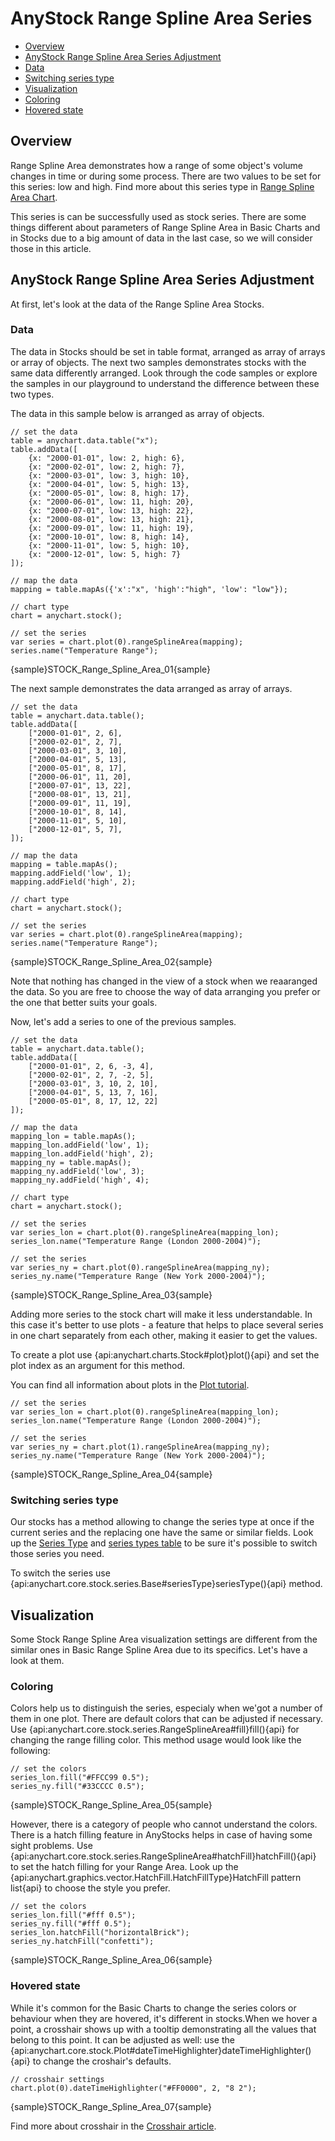 # AnyStock Range Spline Area Series

* [Overview](#overview)
* [AnyStock Range Spline Area Series Adjustment](#anystock_range_spline_area_series_adjustment)
 * [Data](#data)
 * [Switching series type](#switching_series_type)
* [Visualization](#visualization)
 * [Coloring](#coloring)
 * [Hovered state](#hovered_state)

## Overview

Range Spline Area demonstrates how a range of some object's volume changes in time or during some process. There are two values to be set for this series: low and high. Find more about this series type in [Range Spline Area Chart](../../Basic_Chart_Types/Range_Area-SplineArea_Charts).

This series is can be successfully used as stock series. There are some things different about parameters of Range Spline Area in Basic Charts and in Stocks due to a big amount of data in the last case, so we will consider those in this article.

## AnyStock Range Spline Area Series Adjustment

At first, let's look at the data of the Range Spline Area Stocks.

### Data

The data in Stocks should be set in table format, arranged as array of arrays or array of objects. The next two samples demonstrates stocks with the same data differently arranged. Look through the code samples or explore the samples in our playground to understand the difference between these two types.

The data in this sample below is arranged as array of objects.

```
// set the data
table = anychart.data.table("x");
table.addData([
    {x: "2000-01-01", low: 2, high: 6},
    {x: "2000-02-01", low: 2, high: 7},
    {x: "2000-03-01", low: 3, high: 10},
    {x: "2000-04-01", low: 5, high: 13},
    {x: "2000-05-01", low: 8, high: 17},
    {x: "2000-06-01", low: 11, high: 20},
    {x: "2000-07-01", low: 13, high: 22},
    {x: "2000-08-01", low: 13, high: 21},
    {x: "2000-09-01", low: 11, high: 19},
    {x: "2000-10-01", low: 8, high: 14},
    {x: "2000-11-01", low: 5, high: 10},
    {x: "2000-12-01", low: 5, high: 7}
]);
  
// map the data
mapping = table.mapAs({'x':"x", 'high':"high", 'low': "low"});

// chart type
chart = anychart.stock();

// set the series
var series = chart.plot(0).rangeSplineArea(mapping);
series.name("Temperature Range");
```

{sample}STOCK\_Range\_Spline\_Area\_01{sample}

The next sample demonstrates the data arranged as array of arrays. 

```
// set the data
table = anychart.data.table();
table.addData([
    ["2000-01-01", 2, 6],
    ["2000-02-01", 2, 7],
    ["2000-03-01", 3, 10],
    ["2000-04-01", 5, 13],
    ["2000-05-01", 8, 17],
    ["2000-06-01", 11, 20],
    ["2000-07-01", 13, 22],
    ["2000-08-01", 13, 21],
    ["2000-09-01", 11, 19],
    ["2000-10-01", 8, 14],
    ["2000-11-01", 5, 10],
    ["2000-12-01", 5, 7],
]);
  
// map the data
mapping = table.mapAs();
mapping.addField('low', 1);
mapping.addField('high', 2);

// chart type
chart = anychart.stock();

// set the series
var series = chart.plot(0).rangeSplineArea(mapping);
series.name("Temperature Range");
```

{sample}STOCK\_Range\_Spline\_Area\_02{sample}

Note that nothing has changed in the view of a stock when we reaaranged the data. So you are free to choose the way of data arranging you prefer or the one that better suits your goals.

Now, let's add a series to one of the previous samples.

```
// set the data
table = anychart.data.table();
table.addData([
    ["2000-01-01", 2, 6, -3, 4],
    ["2000-02-01", 2, 7, -2, 5],
    ["2000-03-01", 3, 10, 2, 10],
    ["2000-04-01", 5, 13, 7, 16],
    ["2000-05-01", 8, 17, 12, 22]
]);
  
// map the data
mapping_lon = table.mapAs();
mapping_lon.addField('low', 1);
mapping_lon.addField('high', 2);
mapping_ny = table.mapAs();
mapping_ny.addField('low', 3);
mapping_ny.addField('high', 4);

// chart type
chart = anychart.stock();

// set the series
var series_lon = chart.plot(0).rangeSplineArea(mapping_lon);
series_lon.name("Temperature Range (London 2000-2004)");

// set the series
var series_ny = chart.plot(0).rangeSplineArea(mapping_ny);
series_ny.name("Temperature Range (New York 2000-2004)");
```

{sample}STOCK\_Range\_Spline\_Area\_03{sample}

Adding more series to the stock chart will make it less understandable. In this case it's better to use plots - a feature that helps to place several series in one chart separately from each other, making it easier to get the values.

To create a plot use {api:anychart.charts.Stock#plot}plot(){api} and set the plot index as an argument for this method.

You can find all information about plots in the [Plot tutorial](../Chart_Plots).

```
// set the series
var series_lon = chart.plot(0).rangeSplineArea(mapping_lon);
series_lon.name("Temperature Range (London 2000-2004)");

// set the series
var series_ny = chart.plot(1).rangeSplineArea(mapping_ny);
series_ny.name("Temperature Range (New York 2000-2004)");

```

{sample}STOCK\_Range\_Spline\_Area\_04{sample}

### Switching series type

Our stocks has a method allowing to change the series type at once if the current series and the replacing one have the same or similar fields. Look up the [Series Type](Series_Type) and [series types table](Supported_Series#list_of_supported_series) to be sure it's possible to switch those series you need.

To switch the series use {api:anychart.core.stock.series.Base#seriesType}seriesType(){api} method.


## Visualization

Some Stock Range Spline Area visualization settings are different from the similar ones in Basic Range Spline Area due to its specifics. Let's have a look at them.

### Coloring

Colors help us to distinguish the series, especialy when we'got a number of them in one plot. There are default colors that can be adjusted if necessary. Use {api:anychart.core.stock.series.RangeSplineArea#fill}fill(){api} for changing the range filling color. This method usage would look like the following:

```
// set the colors
series_lon.fill("#FFCC99 0.5");
series_ny.fill("#33CCCC 0.5");
```

{sample}STOCK\_Range\_Spline\_Area\_05{sample}

However, there is a category of people who cannot understand the colors. There is a hatch filling feature in AnyStocks helps in case of having some sight problems. Use {api:anychart.core.stock.series.RangeSplineArea#hatchFill}hatchFill(){api} to set the hatch filling for your Range Area. Look up the {api:anychart.graphics.vector.HatchFill.HatchFillType}HatchFill pattern list{api} to choose the style you prefer.

```
// set the colors
series_lon.fill("#fff 0.5");
series_ny.fill("#fff 0.5");
series_lon.hatchFill("horizontalBrick");
series_ny.hatchFill("confetti");
```

{sample}STOCK\_Range\_Spline\_Area\_06{sample}

### Hovered state

While it's common for the Basic Charts to change the series colors or behaviour when they are hovered, it's different in stocks.When we hover a point, a crosshair shows up with a tooltip demonstrating all the values that belong to this point. It can be adjusted as well: use the {api:anychart.core.stock.Plot#dateTimeHighlighter}dateTimeHighlighter(){api} to change the croshair's defaults.

```
// crosshair settings
chart.plot(0).dateTimeHighlighter("#FF0000", 2, "8 2");
```

{sample}STOCK\_Range\_Spline\_Area\_07{sample}

Find more about crosshair in the [Crosshair article](../../Axes_and_Grids/Crosshair).